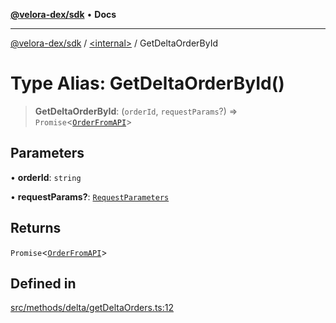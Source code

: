 [**@velora-dex/sdk**](../../README.md) • **Docs**

***

[@velora-dex/sdk](../../globals.md) / [\<internal\>](../README.md) / GetDeltaOrderById

# Type Alias: GetDeltaOrderById()

> **GetDeltaOrderById**: (`orderId`, `requestParams`?) => `Promise`\<[`OrderFromAPI`](OrderFromAPI.md)\>

## Parameters

• **orderId**: `string`

• **requestParams?**: [`RequestParameters`](RequestParameters.md)

## Returns

`Promise`\<[`OrderFromAPI`](OrderFromAPI.md)\>

## Defined in

[src/methods/delta/getDeltaOrders.ts:12](https://github.com/paraswap/paraswap-sdk/blob/master/src/methods/delta/getDeltaOrders.ts#L12)
